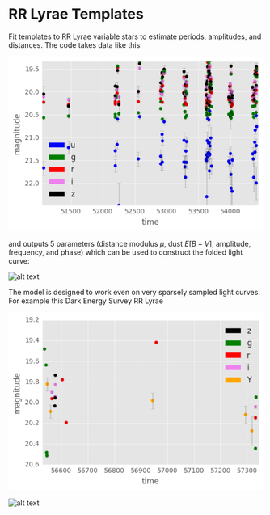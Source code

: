 # RR Lyrae Templates

Fit templates to RR Lyrae variable stars to estimate periods, amplitudes, and distances. The code takes data like this:

![alt text](figs/sdss.png "SDSS Stripe 82 RR Lyrae Light Curve")

and outputs 5 parameters (distance modulus $\mu$, dust $E[B-V]$, amplitude, frequency, and phase) which can be used to construct the folded light curve:

![alt text](figs/sdss_fold.png "SDSS Stripe 82 RR Lyrae Folded Light Curve")


The model is designed to work even on very sparsely sampled light curves. For example this Dark Energy Survey RR Lyrae

![alt text](figs/des.png "DES Light Curve")


![alt text](figs/des_fold.png "DES Light Curve")



